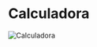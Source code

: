 # Calculadora

![Calculadora](https://user-images.githubusercontent.com/86635292/179881917-51cd3442-3251-4b43-a08b-17415d17867d.jpg)
